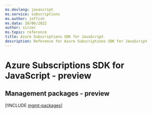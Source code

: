 ```yaml
---
ms.devlang: javascript
ms.service: subscriptions
ms.author: jeffish
ms.data: 10/06/2022
author: xirzec
ms.topic: reference
title: Azure Subscriptions SDK for JavaScript
description: Reference for Azure Subscriptions SDK for JavaScript
---
```

# Azure Subscriptions SDK for JavaScript - preview

## Management packages - preview
[!INCLUDE [mgmt-packages](subscriptions-mgmt-index.md)]
